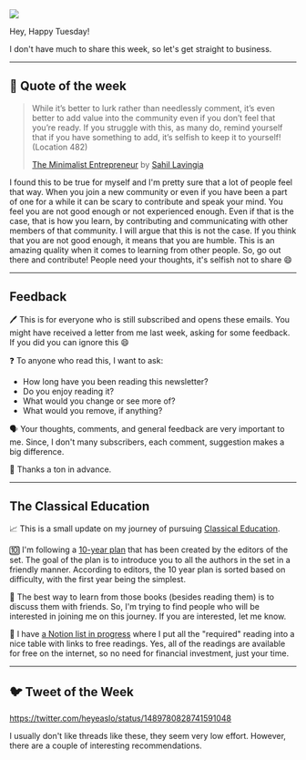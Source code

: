 <img src="https://ogi.sh/article?eyebrow=01%20February%202022%20-%20RASUL%20KIREEV&title=TUESDAY%20LETTER%20%2330&subtitle=Socrates%20is%20Kind%20of%20a%20D*ck%20&unsplashId=EvMearrxas4" />

Hey, Happy Tuesday!

I don't have much to share this week, so let's get straight to business.

---

## 📜 Quote of the week

> While it’s better to lurk rather than needlessly comment, it’s even better to add value into the community even if you don’t feel that you’re ready. If you struggle with this, as many do, remind yourself that if you have something to add, it’s selfish to keep it to yourself! (Location 482)
>
> [The Minimalist Entrepreneur](https://amzn.to/3Jdkqzz) by [Sahil Lavingia](https://sahillavingia.com/)

I found this to be true for myself and I'm pretty sure that a lot of people feel that way. When you join a new community or even if you have been a part of one for a while it can be scary to contribute and speak your mind. You feel you are not good enough or not experienced enough. Even if that is the case, that is how you learn, by contributing and communicating with other members of that community. I will argue that this is not the case. If you think that you are not good enough, it means that you are humble. This is an amazing quality when it comes to learning from other people. So, go out there and contribute! People need your thoughts, it's selfish not to share 😄

---

## Feedback

🖊️ This is for everyone who is still subscribed and opens these emails. You might have received a letter from me last week, asking for some feedback. If you did you can ignore this 😄

❓ To anyone who read this, I want to ask:
- How long have you been reading this newsletter?
- Do you enjoy reading it?
- What would you change or see more of?
- What would you remove, if anything?

🗣️ Your thoughts, comments, and general feedback are very important to me. Since, I don't many subscribers, each comment, suggestion makes a big difference.

🙏 Thanks a ton in advance.

---

## The Classical Education

📈 This is a small update on my journey of pursuing [Classical Education](https://en.wikipedia.org/wiki/Great_Books_of_the_Western_World).

🔟 I'm following a [10-year plan](https://thinkingwest.com/10-year-reading-plan/) that has been created by the editors of the set. The goal of the plan is to introduce you to all the authors in the set in a friendly manner. According to editors, the 10 year plan is sorted based on difficulty, with the first year being the simplest.

🤝 The best way to learn from those books (besides reading them) is to discuss them with friends. So, I'm trying to find people who will be interested in joining me on this journey. If you are interested, let me know.

📓 I have [a Notion list in progress](https://rasulkireev.notion.site/a505de6610a8421c97d679c2ddf0d845?v=62dd50401f864ad1b11d0e2ed82475d0) where I put all the "required" reading into a nice table with links to free readings. Yes, all of the readings are available for free on the internet, so no need for financial investment, just your time.

---

## 🐦 Tweet of the Week

https://twitter.com/heyeaslo/status/1489780828741591048

I usually don't like threads like these, they seem very low effort. However, there are a couple of interesting recommendations.